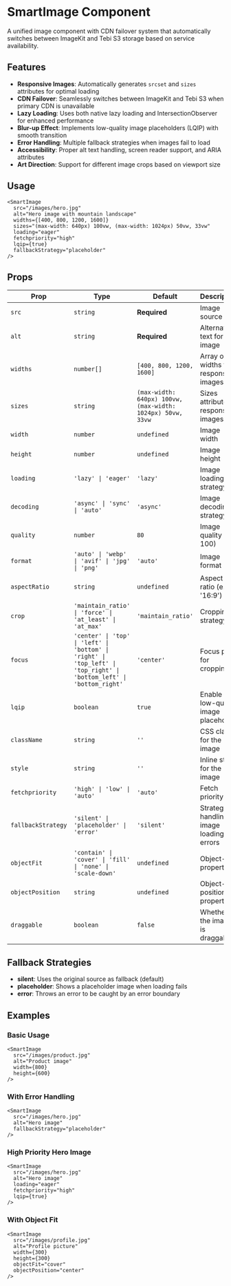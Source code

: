 # SmartImage Component

A unified image component with CDN failover system that automatically switches between ImageKit and Tebi S3 storage based on service availability.

## Features

- **Responsive Images**: Automatically generates `srcset` and `sizes` attributes for optimal loading
- **CDN Failover**: Seamlessly switches between ImageKit and Tebi S3 when primary CDN is unavailable
- **Lazy Loading**: Uses both native lazy loading and IntersectionObserver for enhanced performance
- **Blur-up Effect**: Implements low-quality image placeholders (LQIP) with smooth transition
- **Error Handling**: Multiple fallback strategies when images fail to load
- **Accessibility**: Proper alt text handling, screen reader support, and ARIA attributes
- **Art Direction**: Support for different image crops based on viewport size

## Usage

```astro
<SmartImage 
  src="/images/hero.jpg" 
  alt="Hero image with mountain landscape" 
  widths={[400, 800, 1200, 1600]} 
  sizes="(max-width: 640px) 100vw, (max-width: 1024px) 50vw, 33vw" 
  loading="eager"
  fetchpriority="high"
  lqip={true}
  fallbackStrategy="placeholder"
/>
```

## Props

| Prop | Type | Default | Description |
|------|------|---------|-------------|
| `src` | `string` | **Required** | Image source URL |
| `alt` | `string` | **Required** | Alternative text for the image |
| `widths` | `number[]` | `[400, 800, 1200, 1600]` | Array of widths for responsive images |
| `sizes` | `string` | `(max-width: 640px) 100vw, (max-width: 1024px) 50vw, 33vw` | Sizes attribute for responsive images |
| `width` | `number` | `undefined` | Image width |
| `height` | `number` | `undefined` | Image height |
| `loading` | `'lazy' \| 'eager'` | `'lazy'` | Image loading strategy |
| `decoding` | `'async' \| 'sync' \| 'auto'` | `'async'` | Image decoding strategy |
| `quality` | `number` | `80` | Image quality (1-100) |
| `format` | `'auto' \| 'webp' \| 'avif' \| 'jpg' \| 'png'` | `'auto'` | Image format |
| `aspectRatio` | `string` | `undefined` | Aspect ratio (e.g., '16:9') |
| `crop` | `'maintain_ratio' \| 'force' \| 'at_least' \| 'at_max'` | `'maintain_ratio'` | Cropping strategy |
| `focus` | `'center' \| 'top' \| 'left' \| 'bottom' \| 'right' \| 'top_left' \| 'top_right' \| 'bottom_left' \| 'bottom_right'` | `'center'` | Focus point for cropping |
| `lqip` | `boolean` | `true` | Enable low-quality image placeholder |
| `className` | `string` | `''` | CSS class for the image |
| `style` | `string` | `''` | Inline styles for the image |
| `fetchpriority` | `'high' \| 'low' \| 'auto'` | `'auto'` | Fetch priority hint |
| `fallbackStrategy` | `'silent' \| 'placeholder' \| 'error'` | `'silent'` | Strategy for handling image loading errors |
| `objectFit` | `'contain' \| 'cover' \| 'fill' \| 'none' \| 'scale-down'` | `undefined` | Object-fit property |
| `objectPosition` | `string` | `undefined` | Object-position property |
| `draggable` | `boolean` | `false` | Whether the image is draggable |

## Fallback Strategies

- **silent**: Uses the original source as fallback (default)
- **placeholder**: Shows a placeholder image when loading fails
- **error**: Throws an error to be caught by an error boundary

## Examples

### Basic Usage

```astro
<SmartImage 
  src="/images/product.jpg" 
  alt="Product image" 
  width={800} 
  height={600} 
/>
```

### With Error Handling

```astro
<SmartImage 
  src="/images/hero.jpg" 
  alt="Hero image" 
  fallbackStrategy="placeholder" 
/>
```

### High Priority Hero Image

```astro
<SmartImage 
  src="/images/hero.jpg" 
  alt="Hero image" 
  loading="eager" 
  fetchpriority="high" 
  lqip={true} 
/>
```

### With Object Fit

```astro
<SmartImage 
  src="/images/profile.jpg" 
  alt="Profile picture" 
  width={300} 
  height={300} 
  objectFit="cover" 
  objectPosition="center" 
/>
```